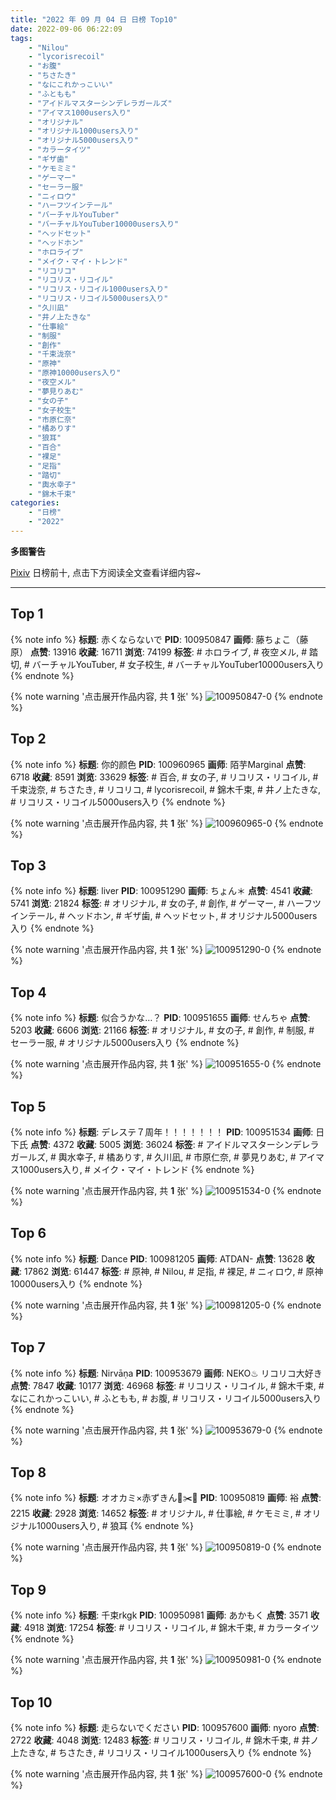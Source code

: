 ```yaml
---
title: "2022 年 09 月 04 日 日榜 Top10"
date: 2022-09-06 06:22:09
tags:
    - "Nilou"
    - "lycorisrecoil"
    - "お腹"
    - "ちさたき"
    - "なにこれかっこいい"
    - "ふともも"
    - "アイドルマスターシンデレラガールズ"
    - "アイマス1000users入り"
    - "オリジナル"
    - "オリジナル1000users入り"
    - "オリジナル5000users入り"
    - "カラータイツ"
    - "ギザ歯"
    - "ケモミミ"
    - "ゲーマー"
    - "セーラー服"
    - "ニィロウ"
    - "ハーフツインテール"
    - "バーチャルYouTuber"
    - "バーチャルYouTuber10000users入り"
    - "ヘッドセット"
    - "ヘッドホン"
    - "ホロライブ"
    - "メイク・マイ・トレンド"
    - "リコリコ"
    - "リコリス・リコイル"
    - "リコリス・リコイル1000users入り"
    - "リコリス・リコイル5000users入り"
    - "久川凪"
    - "井ノ上たきな"
    - "仕事絵"
    - "制服"
    - "創作"
    - "千束泷奈"
    - "原神"
    - "原神10000users入り"
    - "夜空メル"
    - "夢見りあむ"
    - "女の子"
    - "女子校生"
    - "市原仁奈"
    - "橘ありす"
    - "狼耳"
    - "百合"
    - "裸足"
    - "足指"
    - "踏切"
    - "輿水幸子"
    - "錦木千束"
categories:
    - "日榜"
    - "2022"
---
```


<i class="fa fa-triangle-exclamation"></i>**多图警告**<i class="fa fa-triangle-exclamation"></i>

[Pixiv](https://www.pixiv.net/) 日榜前十, 点击下方阅读全文查看详细内容~

<!-- more -->

---

## Top 1

{% note info %}
**标题**: 赤くならないで
**PID**: 100950847 **画师**: 藤ちょこ（藤原）
**点赞**: 13916 **收藏**: 16711 **浏览**: 74199
**标签**: # ホロライブ, # 夜空メル, # 踏切, # バーチャルYouTuber, # 女子校生, # バーチャルYouTuber10000users入り
{% endnote %}

{% note warning '点击展开作品内容, 共 **1** 张' %}
![100950847-0](https://i.pixiv.re/img-original/img/2022/09/03/00/00/04/100950847_p0.png)
{% endnote %}

## Top 2

{% note info %}
**标题**: 你的颜色
**PID**: 100960965 **画师**: 陌芋Marginal
**点赞**: 6718 **收藏**: 8591 **浏览**: 33629
**标签**: # 百合, # 女の子, # リコリス・リコイル, # 千束泷奈, # ちさたき, # リコリコ, # lycorisrecoil, # 錦木千束, # 井ノ上たきな, # リコリス・リコイル5000users入り
{% endnote %}

{% note warning '点击展开作品内容, 共 **1** 张' %}
![100960965-0](https://i.pixiv.re/img-original/img/2022/09/03/12/47/49/100960965_p0.jpg)
{% endnote %}

## Top 3

{% note info %}
**标题**: liver
**PID**: 100951290 **画师**: ちょん＊
**点赞**: 4541 **收藏**: 5741 **浏览**: 21824
**标签**: # オリジナル, # 女の子, # 創作, # ゲーマー, # ハーフツインテール, # ヘッドホン, # ギザ歯, # ヘッドセット, # オリジナル5000users入り
{% endnote %}

{% note warning '点击展开作品内容, 共 **1** 张' %}
![100951290-0](https://i.pixiv.re/img-original/img/2022/09/03/00/06/19/100951290_p0.png)
{% endnote %}

## Top 4

{% note info %}
**标题**: 似合うかな…？
**PID**: 100951655 **画师**: せんちゃ
**点赞**: 5203 **收藏**: 6606 **浏览**: 21166
**标签**: # オリジナル, # 女の子, # 創作, # 制服, # セーラー服, # オリジナル5000users入り
{% endnote %}

{% note warning '点击展开作品内容, 共 **1** 张' %}
![100951655-0](https://i.pixiv.re/img-original/img/2022/09/03/00/20/25/100951655_p0.png)
{% endnote %}

## Top 5

{% note info %}
**标题**: デレステ７周年！！！！！！！
**PID**: 100951534 **画师**: 日下氏
**点赞**: 4372 **收藏**: 5005 **浏览**: 36024
**标签**: # アイドルマスターシンデレラガールズ, # 輿水幸子, # 橘ありす, # 久川凪, # 市原仁奈, # 夢見りあむ, # アイマス1000users入り, # メイク・マイ・トレンド
{% endnote %}

{% note warning '点击展开作品内容, 共 **1** 张' %}
![100951534-0](https://i.pixiv.re/img-original/img/2022/09/03/00/13/47/100951534_p0.png)
{% endnote %}

## Top 6

{% note info %}
**标题**: Dance
**PID**: 100981205 **画师**: ATDAN-
**点赞**: 13628 **收藏**: 17862 **浏览**: 61447
**标签**: # 原神, # Nilou, # 足指, # 裸足, # ニィロウ, # 原神10000users入り
{% endnote %}

{% note warning '点击展开作品内容, 共 **1** 张' %}
![100981205-0](https://i.pixiv.re/img-original/img/2022/09/04/13/10/09/100981205_p0.jpg)
{% endnote %}

## Top 7

{% note info %}
**标题**: Nirvāṇa
**PID**: 100953679 **画师**: NEKO♨ リコリコ大好き
**点赞**: 7847 **收藏**: 10177 **浏览**: 46968
**标签**: # リコリス・リコイル, # 錦木千束, # なにこれかっこいい, # ふともも, # お腹, # リコリス・リコイル5000users入り
{% endnote %}

{% note warning '点击展开作品内容, 共 **1** 张' %}
![100953679-0](https://i.pixiv.re/img-original/img/2022/09/03/02/00/00/100953679_p0.jpg)
{% endnote %}

## Top 8

{% note info %}
**标题**: オオカミ×赤ずきん🐺✂️🌼
**PID**: 100950819 **画师**: 裕
**点赞**: 2215 **收藏**: 2928 **浏览**: 14652
**标签**: # オリジナル, # 仕事絵, # ケモミミ, # オリジナル1000users入り, # 狼耳
{% endnote %}

{% note warning '点击展开作品内容, 共 **1** 张' %}
![100950819-0](https://i.pixiv.re/img-original/img/2022/09/03/00/00/01/100950819_p0.jpg)
{% endnote %}

## Top 9

{% note info %}
**标题**: 千束rkgk
**PID**: 100950981 **画师**: あかもく
**点赞**: 3571 **收藏**: 4918 **浏览**: 17254
**标签**: # リコリス・リコイル, # 錦木千束, # カラータイツ
{% endnote %}

{% note warning '点击展开作品内容, 共 **1** 张' %}
![100950981-0](https://i.pixiv.re/img-original/img/2022/09/03/00/00/29/100950981_p0.png)
{% endnote %}

## Top 10

{% note info %}
**标题**: 走らないでください
**PID**: 100957600 **画师**: nyoro
**点赞**: 2722 **收藏**: 4048 **浏览**: 12483
**标签**: # リコリス・リコイル, # 錦木千束, # 井ノ上たきな, # ちさたき, # リコリス・リコイル1000users入り
{% endnote %}

{% note warning '点击展开作品内容, 共 **1** 张' %}
![100957600-0](https://i.pixiv.re/img-original/img/2022/09/03/08/43/30/100957600_p0.jpg)
{% endnote %}
